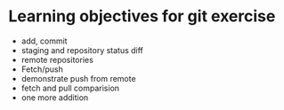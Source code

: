 # Learning objectives for git exercise

* add, commit
* staging and repository status diff
* remote repositories
* Fetch/push
* demonstrate push from remote
* fetch and pull comparision
* one more addition


